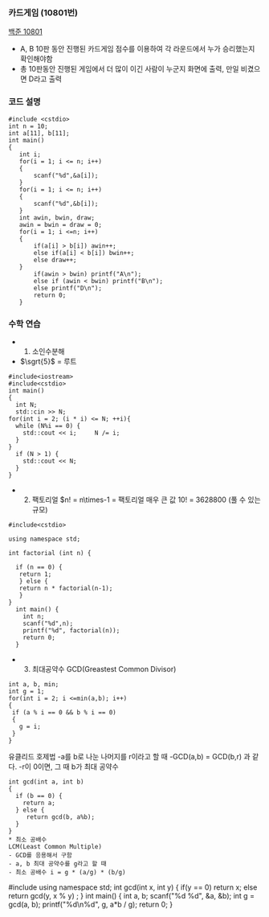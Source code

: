 ### 카드게임 (10801번)

[백준 10801](https://www.acmicpc.net/submit/10801)

* A, B 10판 동안 진행된 카드게임 점수를 이용하여 각 라운드에서 누가 승리했는지 확인해야함
* 총 10판동안 진행된 게임에서 더 많이 이긴 사람이 누군지 화면에 출력, 만일 비겼으면 D라고 출력

### 코드 설명

 ```
 #include <cstdio>
int n = 10;
int a[11], b[11];
int main()
{
    int i;
    for(i = 1; i <= n; i++)
    {
        scanf("%d",&a[i]);
    }
    for(i = 1; i <= n; i++)
    {
        scanf("%d",&b[i]);
    }
    int awin, bwin, draw;
    awin = bwin = draw = 0;
    for(i = 1; i <=n; i++)
    {
        if(a[i] > b[i]) awin++;
        else if(a[i] < b[i]) bwin++;
        else draw++;
    } 
        if(awin > bwin) printf("A\n");
        else if (awin < bwin) printf("B\n");
        else printf("D\n");
        return 0;
    }
 ```

### 수학 연습

* 1. 소인수분해
* $\sgrt{5}$ = 루트
```
#include<iostream>
#include<cstdio>
int main()
{
  int N;
  std::cin >> N;
for(int i = 2; (i * i) <= N; ++i){
  while (N%i == 0) {
    std::cout << i;     N /= i;
  }
}  
  if (N > 1) {
    std::cout << N;
  }
}
```
* 2. 팩토리얼
$n! = n\times-1 = 팩토리얼
매우 큰 값
10! = 3628800 (풀 수 있는 규모)

```
#include<cstdio>

using namespace std;

int factorial (int n) {

  if (n == 0) {
   return 1;
   } else {
   return n * factorial(n-1);
   }
}
  int main() {
    int n;
    scanf("%d",n);
    printf("%d", factorial(n));
    return 0;
  }
  ```
  * 3. 최대공약수
   GCD(Greastest Common Divisor)
   ```
   int a, b, min;
int g = 1;
for(int i = 2; i <=min(a,b); i++)
  {
    if (a % i == 0 && b % i == 0)
    {
      g = i;
    }
  }
   ```
   
   유클리드 호제법
   -a를 b로 나눈 나머지를 r이라고 할 때
   -GCD(a,b) = GCD(b,r) 과 같다.
   -r이 0이면, 그 때 b가 최대 공약수
   ```
   int gcd(int a, int b)
   {
     if (b == 0) {
       return a;
     } else {
        return gcd(b, a%b);
     }
   }
 * 최소 공배수
 LCM(Least Common Multiple)
 - GCD를 응용해서 구함
 - a, b 최대 공약수를 g라고 할 때
 - 최소 공배수 i = g * (a/g) * (b/g)
 ```
 #include<cstdio>
using namespace std;
int gcd(int x, int y) {
  if(y == 0) return x;
  else return gcd(y, x % y) ;
}
int main() {
  int a, b;
  scanf("%d %d", &a, &b);
  int g = gcd(a, b);
  printf("%d\n%d", g, a*b / g);
  return 0;
}
 ```
 
